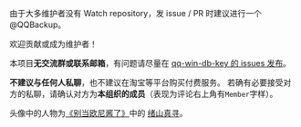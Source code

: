 由于大多维护者没有 Watch repository，发 issue / PR 时建议进行一个 @QQBackup。

欢迎贡献或成为维护者！

本项目**无交流群或联系邮箱**，有问题请尽量在 [qq-win-db-key 的 issues 发布](https://github.com/QQBackup/qq-win-db-key/issues/new?template=Blank+issue)。

**不建议与任何人私聊**，也不建议在淘宝等平台购买付费服务。
若确有必要接受对方的私聊，请确认对方为**本组织的成员**（表现为评论右上角有`Member`字样）。

头像中的人物为[《别当欧尼酱了》](https://onimai.fandom.com/zh)中的 [绪山真寻](https://onimai.fandom.com/zh/wiki/%E7%BB%AA%E5%B1%B1%E7%9C%9F%E5%AF%BB)。
